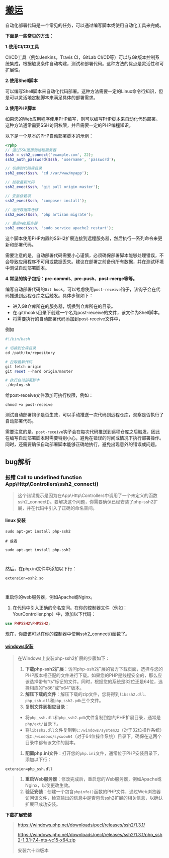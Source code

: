 # [搬运](https://mp.weixin.qq.com/s/0pRQ9VG9opQ7rRDEq_uvWA)

自动化部署代码是一个常见的任务，可以通过编写脚本或使用自动化工具来完成。

**下面是一些常见的方法：**

**1.使用CI/CD工具**

CI/CD工具（例如Jenkins，Travis CI，GitLab CI/CD等）可以与Git版本控制系统集成，根据触发条件自动构建，测试和部署代码。这种方法的优点是灵活性和可扩展性。

**2.使用Shell脚本**

可以编写Shell脚本来自动化代码部署。这种方法需要一定的Linux命令行知识，但是可以灵活地定制脚本来满足具体的部署需求。



**3.使用PHP脚本**

如果您的Web应用程序使用PHP编写，则可以编写PHP脚本来自动化代码部署。这种方法通常需要SSH访问权限，并且需要一定的PHP编程知识。

以下是一个基本的PHP自动部署脚本的示例：

```php
<?php
// 通过SSH连接到远程服务器
$ssh = ssh2_connect('example.com', 22);
ssh2_auth_password($ssh, 'username', 'password');

// 切换到代码库目录
ssh2_exec($ssh, 'cd /var/www/myapp');

// 拉取最新代码
ssh2_exec($ssh, 'git pull origin master');

// 安装依赖项
ssh2_exec($ssh, 'composer install');

// 运行数据库迁移
ssh2_exec($ssh, 'php artisan migrate');

// 重启Web服务器
ssh2_exec($ssh, 'sudo service apache2 restart');
```

这个脚本使用PHP内置的SSH2扩展连接到远程服务器，然后执行一系列命令来更新和部署代码。

需要注意的是，自动部署代码需要小心谨慎，必须确保部署脚本能够处理错误，不会导致应用程序不可用或数据丢失。建议在部署之前备份所有数据，并在测试环境中测试自动部署脚本。



**4.常见的钩子包括：pre-commit、pre-push、post-merge等等。**

编写自动部署代码的`Git hook`，可以考虑使用`post-receive`钩子，该钩子会在代码推送到远程仓库之后触发。具体步骤如下：

- 进入Git仓库所在的服务器，切换到仓库所在的目录。
- 在.git/hooks目录下创建一个名为post-receive的文件，该文件为Shell脚本。
- 将需要执行的自动部署代码添加到post-receive文件中，

例如

```php
#!/bin/bash

# 切换到仓库目录
cd /path/to/repository

# 拉取最新代码
git fetch origin
git reset --hard origin/master

# 执行自动部署脚本
./deploy.sh
```

给post-receive文件添加可执行权限，例如：

```shell
chmod +x post-receive
```

测试自动部署钩子是否生效，可以手动推送一次代码到远程仓库，观察是否执行了自动部署代码。

需要注意的是，`post-receive`钩子会在每次代码推送到远程仓库之后触发，因此在编写自动部署脚本时需要特别小心，避免在错误的时间或情况下执行部署操作。同时，还需要确保自动部署脚本能够正确地执行，避免出现意外的错误或问题。

##  bug解析

### 报错 Call to undefined function App\Http\Controllers\ssh2_connect() 

> 这个错误提示是因为在App\Http\Controllers中调用了一个未定义的函数ssh2_connect()。要解决这个问题，你需要确保已经安装了php-ssh2扩展，并在代码中引入了正确的命名空间。

#### **linux 安装**

```shell
sudo apt-get install php-ssh2

# 或者

sudo apt-get install php-ssh2
```

```
    
```

然后，在php.ini文件中添加以下行：

```shell
extension=ssh2.so
```

```
    
```

重启你的web服务器，例如Apache或Nginx。

1. 在代码中引入正确的命名空间。在你的控制器文件（例如：YourController.php）中，添加以下代码：

```php
use PHPSSH2\PHPSSH2;
```

现在，你应该可以在你的控制器中使用ssh2_connect()函数了。

#### [**windows安装**](https://www.xp.cn/b.php/77589.html)

> 在Windows上安装php-ssh2扩展的步骤如下：
>
> 1. **下载php-ssh2扩展**：访问php-ssh2扩展的官方下载页面，选择与您的PHP版本相匹配的文件进行下载。如果您的PHP是线程安全的，那么应该选择带有“ts”标记的文件。同时，根据您的系统是32位还是64位，选择相应的“x86”或“x64”版本。
> 2. **解压下载的文件**：解压下载的zip文件，您将得到`libssh2.dll`、`php_ssh.dll`和`php_ssh2.pdb`三个文件。
> 3. **复制文件到相应目录**：
>
> - 将`php_ssh.dll`和`php_ssh2.pdb`文件复制到您的PHP扩展目录，通常是`php/ext/`目录下。
> - 将`libssh2.dll`文件复制到`C:/windows/system32`（对于32位操作系统）或`C:/windows/syswow64`（对于64位操作系统）目录下。确保在这两个目录中都有该文件的副本。
>
> 1. **配置php.ini文件**：打开您的`php.ini`文件，通常位于PHP安装目录下，添加以下行：

```shell
extension=php_ssh.dll
```

> 1. **重启Web服务器**：修改完成后，重启您的Web服务器，例如Apache或Nginx，以使更改生效。
> 2. **验证安装**：创建一个包含`phpinfo()`函数的PHP文件，通过Web浏览器访问该文件，检查输出的信息中是否包含ssh2扩展的相关信息，以确认扩展已成功安装。

**下载扩展安装**

> https://windows.php.net/downloads/pecl/releases/ssh2/1.3.1/
>
> https://windows.php.net/downloads/pecl/releases/ssh2/1.3.1/php_ssh2-1.3.1-7.4-nts-vc15-x64.zip
>
> 安装六十四版本